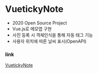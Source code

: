 # VuetickyNote
* 2020 Open Source Project 
* Vue.js로 메모앱 구현 
* 사진 등록 시 객체인식을 통해 자동 태그 기능
* 사용자 위치에 따른 날씨 표시(OpenAPI)

### link
[VuetickyNote](https://vueticky-note-b08f1.web.app/)
